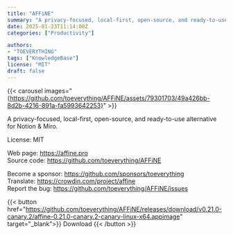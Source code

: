```yaml
---
title: "AFFiNE"
summary: "A privacy-focused, local-first, open-source, and ready-to-use alternative for Notion & Miro"
date: 2025-01-23T11:14:00Z
categories: ["Productivity"]

authors:
- "TOEVERYTHING"
tags: ["KnowledgeBase"]
license: "MIT"
draft: false
---
```


{{< carousel images="{https://github.com/toeverything/AFFiNE/assets/79301703/49a426bb-8d2b-4216-891a-fa5993642253}" >}}

A privacy-focused, local-first, open-source, and ready-to-use alternative for Notion & Miro.

License: MIT

Web page: <https://affine.pro>  
Source code: <https://github.com/toeverything/AFFiNE>  

Become a sponsor: <https://github.com/sponsors/toeverything>  
Translate: <https://crowdin.com/project/affine>  
Report the bug: <https://github.com/toeverything/AFFiNE/issues>  

{{< button href="https://github.com/toeverything/AFFiNE/releases/download/v0.21.0-canary.2/affine-0.21.0-canary.2-canary-linux-x64.appimage" target="_blank">}}
Download
{{< /button >}}